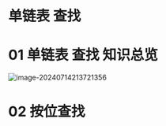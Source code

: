 # 单链表 查找



# 01 单链表 查找 知识总览

![image-20240714213721356](https://cvp.oss-cn-shanghai.aliyuncs.com/picgo/202407142137519.png)



# 02 按位查找

